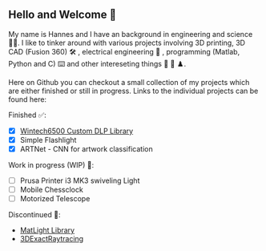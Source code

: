 ## Hello and Welcome 👋 ##

My name is Hannes and I have an background in engineering and science 👨‍🔬.
I like to tinker around with various projects involving 3D printing,
3D CAD (Fusion 360) 🛠️ , electrical engineering 🔌 ,
programming (Matlab, Python and C) ⌨️ and other intereseting things 🔦 🔭 ♟️. 

<!--  Put some badges her if possibel  -->

Here on Github you can checkout a small collection of my projects which are either
finished or still in progress. Links to the individual projects can be found here:


<!--  Make a list of some of my projects that ia m currently working on  -->

Finished ✅:
- [x] [Wintech6500 Custom DLP Library](https://github.com/HanSur94/Wintech6500_Custom)
- [x] Simple Flashlight 
- [x] ARTNet - CNN for artwork classification

Work in progress (WIP) 🔨: 
- [ ] Prusa Printer i3 MK3 swiveling Light
- [ ] Mobile Chessclock
- [ ] Motorized Telescope 

Discontinued 🛑:
- [MatLight Library](https://github.com/HanSur94/MatLight)
- [3DExactRaytracing](https://github.com/HanSur94/3DexactRaytracing)


<!---
HanSur94/HanSur94 is a ✨ special ✨ repository because its `README.md` (this file) appears on your GitHub profile.
You can click the Preview link to take a look at your changes.
--->
